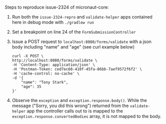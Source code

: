 Steps to reproduce issue-2324 of micronaut-core:

1. Run both the `issue-2324-repro` and `validate-helper` apps contained here in debug mode with `./gradlew run`
2. Set a breakpoint on line 24 of the `FormSubmissionController`
3. Issue a POST request to `localhost:8080/forms/validate` with a json body including "name" and "age" (see curl example below)

    ```
    curl -X POST \
    http://localhost:8080/forms/validate \
    -H 'Content-Type: application/json' \
    -H 'Postman-Token: ced7ec68-410f-45fa-86bb-7aef9572f6f2' \
    -H 'cache-control: no-cache' \
    -d '{
        "name": "Tony Stark",
        "age": 35
    }'
    ```

4. Observe the `exception` and `exception.response.body()`. While the message ("Sorry, you did this wrong") returned from the `validate-helper` app the controller calls out to is mapped to the `exception.response.convertedBodies` array, it is not mapped to the body.